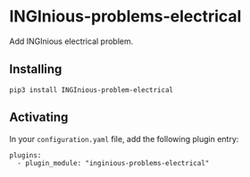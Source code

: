 # INGInious-problems-electrical

Add INGInious electrical problem.

## Installing

    pip3 install INGInious-problem-electrical

## Activating

In your ``configuration.yaml`` file, add the following plugin entry:

    plugins:
      - plugin_module: "inginious-problems-electrical"
